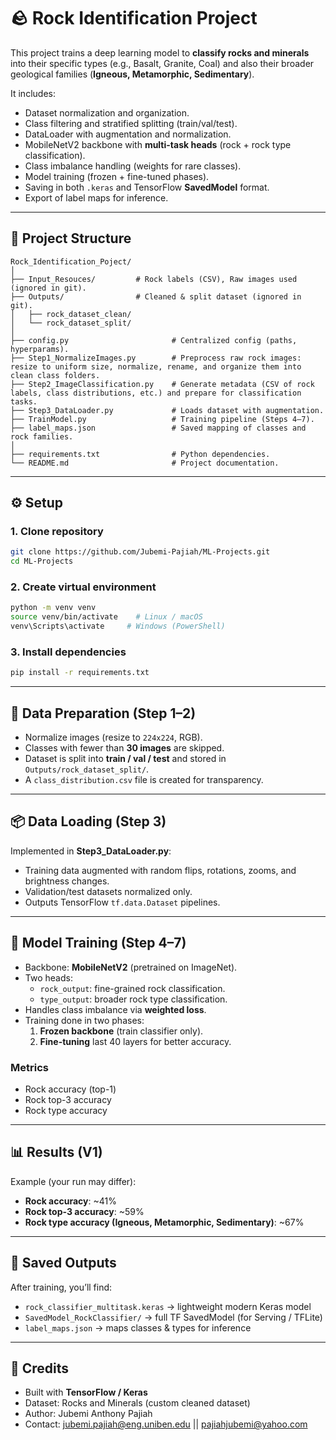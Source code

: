 # 🪨 Rock Identification Project

This project trains a deep learning model to **classify rocks and minerals** into their specific types (e.g., Basalt, Granite, Coal) and also their broader geological families (**Igneous, Metamorphic, Sedimentary**).  

It includes:
- Dataset normalization and organization.  
- Class filtering and stratified splitting (train/val/test).  
- DataLoader with augmentation and normalization.  
- MobileNetV2 backbone with **multi-task heads** (rock + rock type classification).  
- Class imbalance handling (weights for rare classes).  
- Model training (frozen + fine-tuned phases).  
- Saving in both `.keras` and TensorFlow **SavedModel** format.  
- Export of label maps for inference.  

---

## 📂 Project Structure

```
Rock_Identification_Poject/
│
├── Input_Resouces/         # Rock labels (CSV), Raw images used (ignored in git).
├── Outputs/                # Cleaned & split dataset (ignored in git).
│   ├── rock_dataset_clean/
│   └── rock_dataset_split/
│
├── config.py                       # Centralized config (paths, hyperparams).
├── Step1_NormalizeImages.py        # Preprocess raw rock images: resize to uniform size, normalize, rename, and organize them into clean class folders.
├── Step2_ImageClassification.py    # Generate metadata (CSV of rock labels, class distributions, etc.) and prepare for classification tasks.
├── Step3_DataLoader.py             # Loads dataset with augmentation.
├── TrainModel.py                   # Training pipeline (Steps 4–7).
├── label_maps.json                 # Saved mapping of classes and rock families.
│
├── requirements.txt                # Python dependencies.
└── README.md                       # Project documentation.
```

---

## ⚙️ Setup

### 1. Clone repository
```bash
git clone https://github.com/Jubemi-Pajiah/ML-Projects.git
cd ML-Projects
```

### 2. Create virtual environment
```bash
python -m venv venv
source venv/bin/activate    # Linux / macOS
venv\Scripts\activate     # Windows (PowerShell)
```

### 3. Install dependencies
```bash
pip install -r requirements.txt
```

---

## 🧹 Data Preparation (Step 1–2)

- Normalize images (resize to `224x224`, RGB).  
- Classes with fewer than **30 images** are skipped.  
- Dataset is split into **train / val / test** and stored in `Outputs/rock_dataset_split/`.  
- A `class_distribution.csv` file is created for transparency.  

---

## 📦 Data Loading (Step 3)

Implemented in **Step3_DataLoader.py**:  
- Training data augmented with random flips, rotations, zooms, and brightness changes.  
- Validation/test datasets normalized only.  
- Outputs TensorFlow `tf.data.Dataset` pipelines.  

---

## 🧠 Model Training (Step 4–7)

- Backbone: **MobileNetV2** (pretrained on ImageNet).  
- Two heads:
  - `rock_output`: fine-grained rock classification.  
  - `type_output`: broader rock type classification.  
- Handles class imbalance via **weighted loss**.  
- Training done in two phases:
  1. **Frozen backbone** (train classifier only).  
  2. **Fine-tuning** last 40 layers for better accuracy.  

### Metrics
- Rock accuracy (top-1)  
- Rock top-3 accuracy  
- Rock type accuracy  

---

## 📊 Results (V1)

Example (your run may differ):

- **Rock accuracy**: ~41%  
- **Rock top-3 accuracy**: ~59%  
- **Rock type accuracy (Igneous, Metamorphic, Sedimentary)**: ~67%  

---

## 💾 Saved Outputs

After training, you’ll find:

- `rock_classifier_multitask.keras` → lightweight modern Keras model  
- `SavedModel_RockClassifier/` → full TF SavedModel (for Serving / TFLite)  
- `label_maps.json` → maps classes & types for inference  

---

## 🙌 Credits

- Built with **TensorFlow / Keras**  
- Dataset: Rocks and Minerals (custom cleaned dataset)  
- Author: Jubemi Anthony Pajiah 
- Contact: jubemi.pajiah@eng.uniben.edu || pajiahjubemi@yahoo.com 

